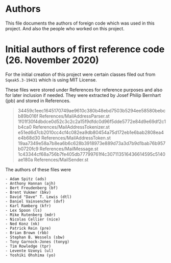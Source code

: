 # Authors

This file documents the authors of foreign code which was used
in this project. And also the people who worked on this project.

# Initial authors of first reference code (26. November 2020)

For the initial creation of this project were certain classes
filed out from `Sqeak5.3-19431` which is using MIT License.

These files were stored under References for reference purposes
and also for later inclusion if needed. They were extracted by
Josef Philip Bernhart (jpb) and stored in References.

> 34459c1eec1645170749ae9610c380b48ebd7503b5294ee58580bebcb89b016f  References/MailAddressParser.st
> 1f01f30f4dbdce0d52c3c2c2a15f9dfdc0d96f5dde5772e84d9e69df2c1b4ca0  References/MailAddressTokenizer.st
> e51ed6d7cb2010cc4cf4c082ea9db80454a75d172eb1e6bab2808ea4e4b68d30  References/MailAddressToken.st
> 19aa7349e58a7b8ea6b6c628b3918973e889d73a3d7b9d1bab76b957b0720fc9  References/MailMessage.st
> 1c43344cf68a756b7fe405db77799761f4c307113516436614595c5140ae180a  References/MailSender.st

The authors of these files were

    - Adam Spitz (ads)
    - Anthony Hannan (ajh)
    - Bert Freudenberg (bf)
    - Brent Vukmer (bkv)
    - David "Dave" T. Lewis (dtl)
    - Daniel Vainsencher (dvf)
    - Karl Ramberg (kfr)
    - Lex Spoon (ls)
    - Mike Rutenberg (mdr)
    - Nicolas Cellier (nice)
    - Ned Konz (nk)
    - Patrick Rein (pre)
    - Brian Brown (rbb)
    - Stephan B. Wessels (sbw)
    - Tony Garnock-Jones (tonyg)
    - Tim Rowledge (tpr)
    - Levente Uzonyi (ul)
    - Yoshiki Ohshima (yo)

